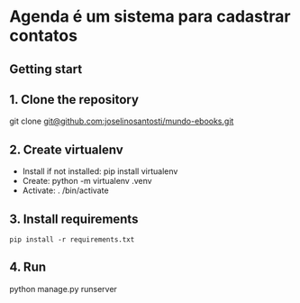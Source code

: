 # Agenda é um sistema para cadastrar contatos

## Getting start

## 1. Clone the repository
git clone [git@github.com:joselinosantosti/mundo-ebooks.git](https://github.com/joselinosantosti/agenda-django.git) <br>

## 2. Create virtualenv
* Install if not installed: pip install virtualenv <br>
* Create: python -m virtualenv .venv
* Activate: . /bin/activate

## 3. Install requirements
`pip install -r requirements.txt`

## 4. Run
python manage.py runserver
